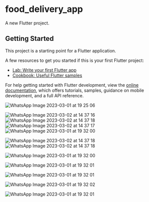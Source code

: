 # food_delivery_app

A new Flutter project.

## Getting Started

This project is a starting point for a Flutter application.

A few resources to get you started if this is your first Flutter project:

- [Lab: Write your first Flutter app](https://docs.flutter.dev/get-started/codelab)
- [Cookbook: Useful Flutter samples](https://docs.flutter.dev/cookbook)

For help getting started with Flutter development, view the
[online documentation](https://docs.flutter.dev/), which offers tutorials,
samples, guidance on mobile development, and a full API reference.


![WhatsApp Image 2023-03-01 at 19 25 06](https://user-images.githubusercontent.com/120441699/222168720-7d753b82-7052-433a-9713-5c8fabbe3ce6.jpg)

![WhatsApp Image 2023-03-02 at 14 37 16](https://user-images.githubusercontent.com/120441699/222390410-3974de7e-4f3d-4c96-a022-e29e156133c7.jpg)
![WhatsApp Image 2023-03-02 at 14 37 18](https://user-images.githubusercontent.com/120441699/222390481-780c46a0-9389-4ff4-b68d-d48229d7fce9.jpg)
![WhatsApp Image 2023-03-02 at 14 37 17](https://user-images.githubusercontent.com/120441699/222390839-e9d3e4cb-08cb-4fc2-b50f-5616f30ee5bb.jpg)
![WhatsApp Image 2023-03-01 at 19 32 00](https://user-images.githubusercontent.com/120441699/222170724-cca3c978-d70b-44fc-8147-b354205d35a1.jpg)

![WhatsApp Image 2023-03-02 at 14 37 18](https://user-images.githubusercontent.com/120441699/222390928-3b18fdec-b430-4df2-bc0a-4a96b2a511c5.jpg)
![WhatsApp Image 2023-03-02 at 14 37 18](https://user-images.githubusercontent.com/120441699/222391023-7a83bb0b-76f9-421a-ac7e-488807abf6cf.jpg)

![WhatsApp Image 2023-03-01 at 19 32 00](https://user-images.githubusercontent.com/120441699/222171090-76453bb2-4333-4d51-a0cd-3d8c15c8d4c2.jpg)

![WhatsApp Image 2023-03-01 at 19 32 01](https://user-images.githubusercontent.com/120441699/222171589-5f7b59e5-d4ea-48f1-8831-57d8dd402e7c.jpg)

![WhatsApp Image 2023-03-01 at 19 32 01](https://user-images.githubusercontent.com/120441699/222171843-492e2bba-3ee8-4328-a637-b203dc736f2c.jpg)

![WhatsApp Image 2023-03-01 at 19 32 02](https://user-images.githubusercontent.com/120441699/222172077-3068d7bc-3588-42fb-a37d-2c26f739a209.jpg)

![WhatsApp Image 2023-03-01 at 19 32 01](https://user-images.githubusercontent.com/120441699/222172272-f740ceb9-635b-4cd5-9709-0ae712f02e79.jpg)







